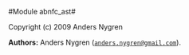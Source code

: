 

#Module abnfc_ast#


Copyright (c) 2009 Anders Nygren

__Authors:__ Anders Nygren ([`anders.nygren@gmail.com`](mailto:anders.nygren@gmail.com)).
